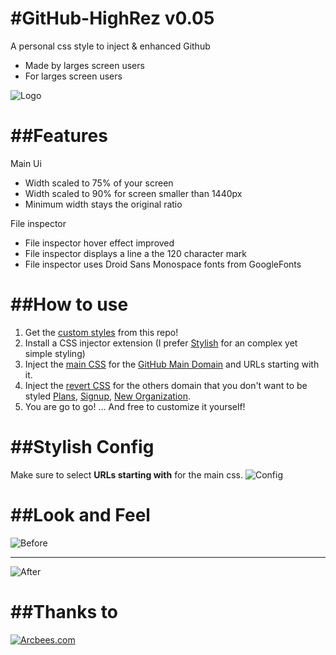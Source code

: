 #GitHub-HighRez v0.05
==============

A personal css style to inject &amp; enhanced Github

* Made by larges screen users 
* For larges screen users 

![Logo](https://raw.github.com/ArcBees/github-highrez/master/src/img/gitHub-presentation-logoSmall.png)

##Features
==============
Main Ui
* Width scaled to 75% of your screen
* Width scaled to 90% for screen smaller than 1440px
* Minimum width stays the original ratio

File inspector
* File inspector hover effect improved
* File inspector displays a line a the 120 character mark
* File inspector uses Droid Sans Monospace fonts from GoogleFonts


##How to use
==============

1. Get the [custom styles](https://github.com/ArcBees/github-highrez/tree/master/src/css) from this repo!
2. Install a CSS injector extension (I prefer [Stylish](https://chrome.google.com/webstore/detail/stylish/fjnbnpbmkenffdnngjfgmeleoegfcffe?utm_source=chrome-ntp-icon) for an complex yet simple styling)
3. Inject the [main CSS](https://raw.github.com/ArcBees/github-highrez/master/src/css/github.css) for the [GitHub Main Domain](https://github.com/) and URLs starting with it.
4. Inject the [revert CSS](https://raw.github.com/ArcBees/github-highrez/master/src/css/githubRevert.css) for the others domain that you don't want to be styled [Plans](https://github.com/plans), [Signup](https://github.com/signup), [New Organization](https://github.com/account/organizations/new).
4. You are go to go! ... And free to customize it yourself!


##Stylish Config
==============
Make sure to select **URLs starting with** for the main css.
![Config](https://raw.github.com/ArcBees/github-highrez/master/src/img/gitHub-presentation-config.png)

##Look and Feel
==============
![Before](https://raw.github.com/ArcBees/github-highrez/master/src/img/gitHub-presentation-before.png)

***
![After](https://raw.github.com/ArcBees/github-highrez/master/src/img/gitHub-presentation-after.png)

##Thanks to
==============

[![Arcbees.com](http://arcbees-ads.appspot.com/ad.png)](http://arcbees.com)
